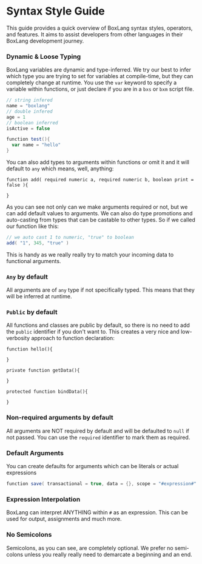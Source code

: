 # Syntax Style Guide

This guide provides a quick overview of BoxLang syntax styles, operators, and features. It aims to assist developers from other languages in their BoxLang development journey.

### Dynamic & Loose Typing

BoxLang variables are dynamic and type-inferred.  We try our best to infer which type you are trying to set for variables at compile-time, but they can completely change at runtime.  You use the `var` keyword to specify a variable within functions, or just declare if you are in a `bxs` or `bxm` script file.

```groovy
// string infered
name = "boxlang"
// double infered
age = 1 
// boolean inferred
isActive = false 

function test(){
  var name = "hello"
}

```

You can also add types to arguments within functions or omit it and it will default to `any` which means, well, anything:

```cfscript
function add( required numeric a, required numeric b, boolean print = false ){

}
```

As you can see not only can we make arguments required or not, but we can add default values to arguments.  We can also do type promotions and auto-casting from types that can be castable to other types.  So if we called our function like this:

```groovy
// we auto cast 1 to numeric, "true" to boolean
add( "1", 345, "true" )
```

This is handy as we really really try to match your incoming data to functional arguments.

### `Any` by default

All arguments are of `any` type if not specifically typed.  This means that they will be inferred at runtime.

### `Public` by default

All functions and classes are public by default, so there is no need to add the `public` identifier if you don't want to.  This creates a very nice and low-verbosity approach to function declaration:

```cfscript
function hello(){

}

private function getData(){

}

protected function bindData(){

}
```

### Non-required arguments by default

All arguments are NOT required by default and will be defaulted to `null` if not passed.  You can use the `required` identifier to mark them as required.

### Default Arguments

You can create defaults for arguments which can be literals or actual expressions

```java
function save( transactional = true, data = {}, scope = "#expression#" )
```

### Expression Interpolation

BoxLang can interpret ANYTHING within `#` as an expression. This can be used for output, assignments and much more.

### No Semicolons

Semicolons, as you can see, are completely optional.  We prefer no semi-colons unless you really really need to demarcate a beginning and an end.
